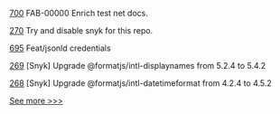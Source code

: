 
[700](https://github.com/hyperledger/fabric-samples/pull/700) FAB-00000 Enrich test net docs.

[270](https://github.com/hyperledger/aries-mobile-agent-react-native/pull/270) Try and disable snyk for this repo.

[695](https://github.com/hyperledger/aries-framework-javascript/pull/695) Feat/jsonld credentials

[269](https://github.com/hyperledger/aries-mobile-agent-react-native/pull/269) [Snyk] Upgrade @formatjs/intl-displaynames from 5.2.4 to 5.4.2

[268](https://github.com/hyperledger/aries-mobile-agent-react-native/pull/268) [Snyk] Upgrade @formatjs/intl-datetimeformat from 4.2.4 to 4.5.2


[See more >>>](https://start-here.hyperledger.org/pull-requests)
